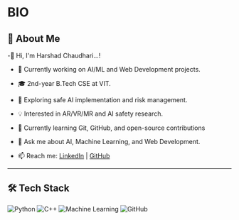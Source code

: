 # BIO

## 🚀 About Me
-👋 Hi, I'm Harshad Chaudhari...!
- 🔭 Currently working on AI/ML and Web Development projects.
- 🎓 2nd-year B.Tech CSE at VIT.
- 🌱 Exploring safe AI implementation and risk management.
- 💡 Interested in AR/VR/MR and AI safety research.
- 🌱 Currently learning Git, GitHub, and open-source contributions
- 💬 Ask me about AI, Machine Learning, and Web Development.


- 📫 Reach me: [LinkedIn](https://www.linkedin.com/in/your-profile) | [GitHub](https://github.com/your-username)  


---
## 🛠️ Tech Stack
![Python](https://img.shields.io/badge/Python-3776AB?style=for-the-badge&logo=python&logoColor=white)
![C++](https://img.shields.io/badge/C++-00599C?style=for-the-badge&logo=cplusplus&logoColor=white)
![Machine Learning](https://img.shields.io/badge/Machine_Learning-F7DF1E?style=for-the-badge&logo=tensorflow&logoColor=black)
![GitHub](https://img.shields.io/badge/GitHub-181717?style=for-the-badge&logo=github)

